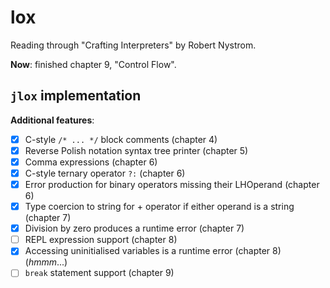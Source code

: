 # lox
Reading through "Crafting Interpreters" by Robert Nystrom.

**Now**: finished chapter 9, "Control Flow".

## `jlox` implementation

**Additional features**:
- [x] C-style `/* ... */` block comments (chapter 4)
- [x] Reverse Polish notation syntax tree printer (chapter 5)
- [x] Comma expressions (chapter 6)
- [x] C-style ternary operator `?:` (chapter 6)
- [x] Error production for binary operators missing their LHOperand (chapter 6)
- [x] Type coercion to string for + operator if either operand is a string (chapter 7)
- [x] Division by zero produces a runtime error (chapter 7)
- [ ] REPL expression support (chapter 8)
- [x] Accessing uninitialised variables is a runtime error (chapter 8) (_hmmm_...)
- [ ] `break` statement support (chapter 9)

